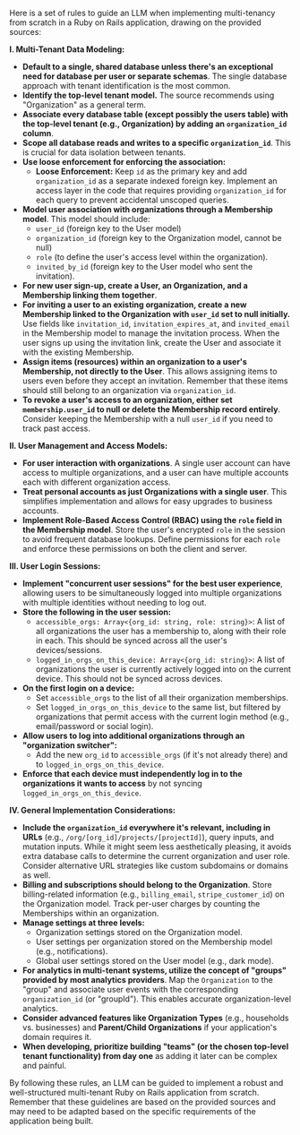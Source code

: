 Here is a set of rules to guide an LLM when implementing multi-tenancy from scratch in a Ruby on Rails application, drawing on the provided sources:

**I. Multi-Tenant Data Modeling:**

*   **Default to a single, shared database unless there's an exceptional need for database per user or separate schemas**. The single database approach with tenant identification is the most common.
*   **Identify the top-level tenant model.** The source recommends using "Organization" as a general term.
*   **Associate every database table (except possibly the users table) with the top-level tenant (e.g., Organization) by adding an `organization_id` column**.
*   **Scope all database reads and writes to a specific `organization_id`**. This is crucial for data isolation between tenants.
*   **Use loose enforcement for enforcing the association:**
    *   **Loose Enforcement:** Keep `id` as the primary key and add `organization_id` as a separate indexed foreign key. Implement an access layer in the code that requires providing `organization_id` for each query to prevent accidental unscoped queries.
*   **Model user association with organizations through a Membership model**. This model should include:
    *   `user_id` (foreign key to the User model)
    *   `organization_id` (foreign key to the Organization model, cannot be null)
    *   `role` (to define the user's access level within the organization).
    *   `invited_by_id` (foreign key to the User model who sent the invitation).
*   **For new user sign-up, create a User, an Organization, and a Membership linking them together**.
*   **For inviting a user to an existing organization, create a new Membership linked to the Organization with `user_id` set to null initially.** Use fields like `invitation_id`, `invitation_expires_at`, and `invited_email` in the Membership model to manage the invitation process. When the user signs up using the invitation link, create the User and associate it with the existing Membership.
*   **Assign items (resources) within an organization to a user's Membership, not directly to the User**. This allows assigning items to users even before they accept an invitation. Remember that these items should still belong to an organization via `organization_id`.
*   **To revoke a user's access to an organization, either set `membership.user_id` to null or delete the Membership record entirely**. Consider keeping the Membership with a null `user_id` if you need to track past access.

**II. User Management and Access Models:**

*   **For user interaction with organizations**. A single user account can have access to multiple organizations, and a user can have multiple accounts each with different organization access.
*   **Treat personal accounts as just Organizations with a single user**. This simplifies implementation and allows for easy upgrades to business accounts.
*   **Implement Role-Based Access Control (RBAC) using the `role` field in the Membership model**. Store the user's encrypted `role` in the session to avoid frequent database lookups. Define permissions for each `role` and enforce these permissions on both the client and server.

**III. User Login Sessions:**

*   **Implement "concurrent user sessions" for the best user experience**, allowing users to be simultaneously logged into multiple organizations with multiple identities without needing to log out.
*   **Store the following in the user session:**
    *   `accessible_orgs: Array<{org_id: string, role: string}>`: A list of all organizations the user has a membership to, along with their role in each. This should be synced across all the user's devices/sessions.
    *   `logged_in_orgs_on_this_device: Array<{org_id: string}>`: A list of organizations the user is currently actively logged into on the current device. This should not be synced across devices.
*   **On the first login on a device:**
    *   Set `accessible_orgs` to the list of all their organization memberships.
    *   Set `logged_in_orgs_on_this_device` to the same list, but filtered by organizations that permit access with the current login method (e.g., email/password or social login).
*   **Allow users to log into additional organizations through an "organization switcher":**
    *   Add the new `org_id` to `accessible_orgs` (if it's not already there) and to `logged_in_orgs_on_this_device`.
*   **Enforce that each device must independently log in to the organizations it wants to access** by not syncing `logged_in_orgs_on_this_device`.

**IV. General Implementation Considerations:**

*   **Include the `organization_id` everywhere it's relevant, including in URLs** (e.g., `/org/[org_id]/projects/[projectId]`), query inputs, and mutation inputs. While it might seem less aesthetically pleasing, it avoids extra database calls to determine the current organization and user role. Consider alternative URL strategies like custom subdomains or domains as well.
*   **Billing and subscriptions should belong to the Organization**. Store billing-related information (e.g., `billing_email`, `stripe_customer_id`) on the Organization model. Track per-user charges by counting the Memberships within an organization.
*   **Manage settings at three levels:**
    *   Organization settings stored on the Organization model.
    *   User settings per organization stored on the Membership model (e.g., notifications).
    *   Global user settings stored on the User model (e.g., dark mode).
*   **For analytics in multi-tenant systems, utilize the concept of "groups" provided by most analytics providers**. Map the `Organization` to the "group" and associate user events with the corresponding `organization_id` (or "groupId"). This enables accurate organization-level analytics.
*   **Consider advanced features like Organization Types** (e.g., households vs. businesses) and **Parent/Child Organizations** if your application's domain requires it.
*   **When developing, prioritize building "teams" (or the chosen top-level tenant functionality) from day one** as adding it later can be complex and painful.

By following these rules, an LLM can be guided to implement a robust and well-structured multi-tenant Ruby on Rails application from scratch. Remember that these guidelines are based on the provided sources and may need to be adapted based on the specific requirements of the application being built.
